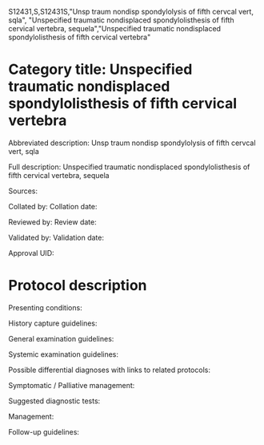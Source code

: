 S12431,S,S12431S,"Unsp traum nondisp spondylolysis of fifth cervcal vert, sqla", "Unspecified traumatic nondisplaced spondylolisthesis of fifth cervical vertebra, sequela","Unspecified traumatic nondisplaced spondylolisthesis of fifth cervical vertebra"
# Category title: Unspecified traumatic nondisplaced spondylolisthesis of fifth cervical vertebra

Abbreviated description: Unsp traum nondisp spondylolysis of fifth cervcal vert, sqla

Full description: Unspecified traumatic nondisplaced spondylolisthesis of fifth cervical vertebra, sequela

Sources:

Collated by:
Collation date:

Reviewed by:
Review date:

Validated by:
Validation date:

Approval UID:

# Protocol description

Presenting conditions:

History capture guidelines:

General examination guidelines:

Systemic examination guidelines:

Possible differential diagnoses with links to related protocols:

Symptomatic / Palliative management:

Suggested diagnostic tests:

Management:

Follow-up guidelines:
